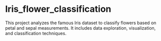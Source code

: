 # Iris_flower_classification
This project analyzes the famous Iris dataset to classify flowers based on petal and sepal measurements. It includes data exploration, visualization, and classification techniques.
